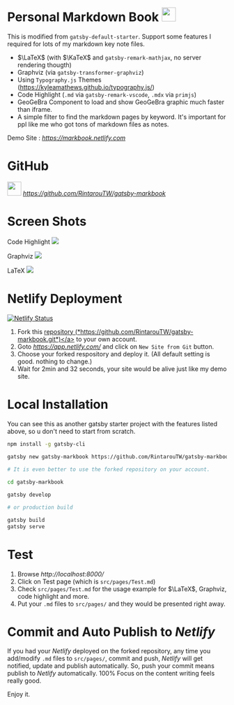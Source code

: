 # Personal Markdown Book <img class="icon" width="32" height="32" src="https://i.imgur.com/KHOWAta.png"/>

This is modified from `gatsby-default-starter`.
Support some features I required for lots of my markdown key note files.

  - $\LaTeX$ (with $\KaTeX$ and `gatsby-remark-mathjax`, no server rendering thougth)
  - Graphviz (via `gatsby-transformer-graphviz`)
  - Using `Typography.js` Themes (https://kyleamathews.github.io/typography.js/)
  - Code Highlight (`.md` via `gatsby-remark-vscode`,  `.mdx` via `primjs`)
  - GeoGeBra Component to load and show GeoGeBra graphic much faster than iframe.
  - A simple filter to find the markdown pages by keyword. It's important for ppl like me who got tons of markdown files as notes.

Demo Site : *https://markbook.netlify.com*

# GitHub

<img class="icon" height="32" width="32" src="https://cdn.jsdelivr.net/npm/simple-icons@latest/icons/github.svg"></img> *https://github.com/RintarouTW/gatsby-markbook*

# Screen Shots

Code Highlight
![](https://i.imgur.com/BnI2xlh.png)

Graphviz
![](https://i.imgur.com/BCJj3pC.png)

LaTeX
![](https://i.imgur.com/wGKYKV4.png)

# Netlify Deployment

[![Netlify Status](https://api.netlify.com/api/v1/badges/74fac30d-002b-4ea4-b443-3e4b7875f44b/deploy-status)](https://app.netlify.com/sites/markbook/deploys)

1. Fork this <a href="https://github.com/RintarouTW/gatsby-markbook.git">repository (*https://github.com/RintarouTW/gatsby-markbook.git*)</a> to your own account.
2. Goto *https://app.netlify.com/* and click on `New Site from Git` button.
3. Choose your forked respository and deploy it. (All default setting is good. nothing to change.)
4. Wait for 2min and 32 seconds, your site would be alive just like my demo site.

# Local Installation

You can see this as another gatsby starter project with the features listed above, so u don't need to start from scratch.

```bash
npm install -g gatsby-cli

gatsby new gatsby-markbook https://github.com/RintarouTW/gatsby-markbook.git
  
# It is even better to use the forked repository on your account.

cd gatsby-markbook

gatsby develop

# or production build

gatsby build
gatsby serve
```

# Test

1. Browse *http://localhost:8000/*
2. Click on Test page (which is `src/pages/Test.md`)
3. Check `src/pages/Test.md` for the usage example for $\LaTeX$, Graphviz, code highlight and more.
4. Put your `.md` files to `src/pages/` and they would be presented right away.


# Commit and Auto Publish to *Netlify*

If you had your *Netlify* deployed on the forked repository, any time you add/modify `.md` files to `src/pages/`, commit and push, *Netlify* will get notified, update and publish automatically. So, push your commit means publish to *Netlify* automatically. 100% Focus on the content writing feels really good. 

Enjoy it.
